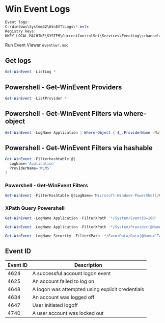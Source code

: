 # Win Event Logs

```powershell
Event logs:
C:\Windows\System32\WinEVT\Logs\*.evtx
Registry keys:
HKEY_LOCAL_MACHINE\SYSTEM\CurrentControlSet\Services\EventLog\<channel>\<provider>
```

Run Event Viewer `eventvwr.msc`


## Get logs

``` Powershell
Get-WinEvent -ListLog *
```

## Powershell - Get-WinEvent Providers

``` Powershell
Get-WinEvent -ListProvider *
```

## Powershell - Get-WinEvent Filters via where-object

``` Powershell
Get-WinEvent -LogName Application | Where-Object { $_.ProviderName -Match 'WLMS' }
```

## Powershell - Get-WinEvent Filters via hashable

``` Powershell
Get-WinEvent -FilterHashtable @{
  LogName='Application' 
  ProviderName='WLMS' 
}
```

### Powershell - Get-WinEvent Filters

``` Powershell
Get-WinEvent -FilterHashtable @{LogName='Microsoft-Windows-PowerShell/Operational'; ID=4104} | Select-Object -Property Message | Select-String -Pattern 'SecureString'
```

### XPath Query Powershell

``` Powershell
Get-WinEvent -LogName Application -FilterXPath '*/System/EventID=100'

Get-WinEvent -LogName Application -FilterXPath '*/System/Provider[@Name="WLMS"]'

Get-WinEvent -LogName Security -FilterXPath '*/EventData/Data[@Name="TargetUserName"]="System"' -MaxEvents 1
```

## Event ID

| Event ID | Description                                      |
| -------- | ------------------------------------------------ |
| 4624     | A successful account logon event                 |
| 4625     | An account failed to log on                      |
| 4648     | A logon was attempted using explicit credentials |
| 4634     | An account was logged off                        |
| 4647     | User initiated logoff                            |
| 4740     | A user account was locked out                    |
